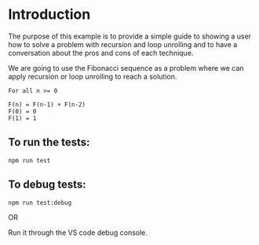 # Introduction
The purpose of this example is to provide a simple guide to showing a user how to solve a problem with recursion and loop unrolling and to have a conversation about the pros and cons of each technique.

We are going to use the Fibonacci sequence as a problem where we can apply recursion or loop unrolling to reach a solution.

```
For all n >= 0

F(n) = F(n-1) + F(n-2)
F(0) = 0
F(1) = 1
```

## To run the tests:
`npm run test`

## To debug tests:
`npm run test:debug`

OR

Run it through the VS code debug console. 


